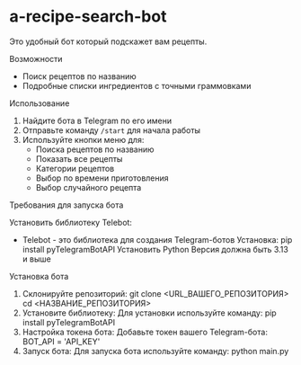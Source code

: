 # a-recipe-search-bot
Это удобный бот который подскажет вам рецепты.

Возможности

- Поиск рецептов по названию
- Подробные списки ингредиентов с точными граммовками

Использование

1. Найдите бота в Telegram по его имени
2. Отправьте команду `/start` для начала работы
3. Используйте кнопки меню для:
   - Поиска рецептов по названию
   - Показать все рецепты
   - Категории рецептов
   - Выбор по времени приготовления 
   - Выбор случайного рецепта

  
Требования для запуска бота

Установить библиотеку Telebot:
- Telebot - это библиотека для создания Telegram-ботов
Установка: pip install pyTelegramBotAPI
Установить Python Версия должна быть 3.13 и выше

Установка бота
1. Склонируйте репозиторий:
git clone <URL_ВАШЕГО_РЕПОЗИТОРИЯ>
cd <НАЗВАНИЕ_РЕПОЗИТОРИЯ>
2. Установите библиотеку: Для установки используйте команду:
pip install pyTelegramBotAPI
3. Настройка токена бота: Добавьте токен вашего Telegram-бота:
BOT_API = 'API_KEY'
4. Запуск бота: Для запуска бота используйте команду:
python main.py
